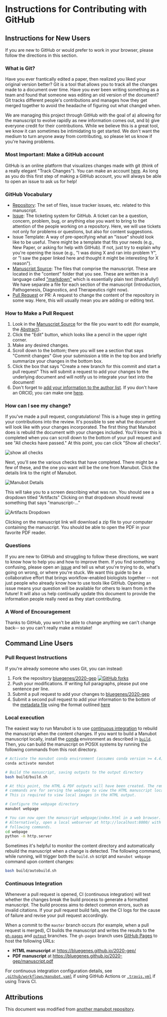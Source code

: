 # Instructions for Contributing with GitHub

## Instructions for New Users

If you are new to GitHub or would prefer to work in your browser, please follow the directions in this section.

### What is Git?

Have you ever frantically edited a paper, then realized you liked your original version better?
Git is a tool that allows you to track all the changes made to a document over time.
Have you ever been writing something as a team and found that someone was editing an old version of the document?
Git tracks different people's contributions and manages how they get merged together to avoid the headache of figuring out what changed when.

We are managing this project through GitHub with the goal of a) allowing for the manuscript to evolve rapidly as new information comes out, and b) give everyone credit for their contributions.
While we believe this is a great tool, we know it can sometimes be intimidating to get started.
We don't want the medium to turn anyone away from contributing, so please let us know if you're having problems.

### Most Important: Make a GitHub account

GitHub is an online platform that visualizes changes made with git (think of a really elegant "Track Changes").
You can make an account [here](https://github.com/).
As long as you do this first step of making a GitHub account, you will always be able to open an issue to ask us for help!

### GitHub Vocabulary

- [Repository](http://github.com/bluegenes/2020-gep):
The set of files, issue tracker issues, etc. related to this manuscript.
- [Issue](https://github.com/bluegenes/2020-gep/issues):
The ticketing system for GitHub.
A ticket can be a question, concern, problem, bug, or anything else you want to bring to the attention of the people working on a repository.
Here, we will use tickets not only for problems or questions, but also for content suggestions.
- Issue Template:
A way of pre-specifying what an "issue" should look like to be useful.
There might be a template that fits your needs (e.g., New Paper, or asking for help with GitHub).
If not, just try to explain why you're opening the issue (e.g., "I was doing X and ran into problem Y", or "I saw the paper linked here and thought it might be interesting for X reason").
- [Manuscript Source](content):
The files that comprise the manuscript.
These are located in the "content" folder that you see.
These are written in a language called ["markdown"](https://github.com/adam-p/markdown-here/wiki/Markdown-Cheatsheet#lists) which is essentially plain text (thankfully!)
We have separate a file for each section of the manuscript (Introduction, Pathogenesis, Diagnostics, and Therapeutics right now).
- [Pull Request](https://github.com/bluegenes/2020-gep/pulls) or PR:
A request to change the content of the repository in some way.
Here, this will usually mean you are adding or editing text.

### How to Make a Pull Request

1. Look in the [Manuscript Source](content) for the file you want to edit (for example, the [Abstract](content/01.abstract.md)).
2. Click the "Edit" button, which looks like a pencil in the upper right corner.
3. Make any desired changes.
4. Scroll down to the bottom; there you will see a section that says "Commit changes"
Give your submission a title in the top box and briefly summarize your changes in the bottom box.
5. Click the box that says "Create a new branch for this commit and start a pull request"
This will submit a request to add your changes to the underlying document and will notify us to integrate your text into the document!
6. Don't forget to [add your information to the author list](CONTRIBUTING.md).
If you don't have an ORCID, you can make one [here](https://orcid.org/).

### How can I see my change?

If you've made a pull request, congratulations!
This is a huge step in getting your contributions into the review.
It's possible to see what the document will look like with your changes incorporated.
The first thing that Manubot does is rebuild the document with your changes included.
You'll know this is completed when you can scroll down to the bottom of your pull request and see "All checks have passed."
At this point, you can click "Show all checks".


![show all checks](https://user-images.githubusercontent.com/542643/77359590-2ed13680-6d22-11ea-9cd5-26df2549e546.png "Show all checks link")


Next, you'll see the various checks that have completed.
There might be a few of these, and the one you want will be the one from Manubot.
Click the details link to the right of Manubot.


![Manubot Details](https://user-images.githubusercontent.com/542643/77359602-35f84480-6d22-11ea-84b3-2b3cf869d43c.png "Manubot details link")


This will take you to a screen describing what was run.
You should see a dropdown titled "Artifacts"
Clicking on that dropdown should reveal something that says "manuscript-..."


![Artifacts Dropdown](https://user-images.githubusercontent.com/542643/77359613-3abcf880-6d22-11ea-96c2-3ccdbd9b0836.png "Artifacts Dropdown")


Clicking on the manuscript link will download a zip file to your computer containing the manuscript.
You should be able to open the PDF in your favorite PDF reader.


### Questions

If you are new to GitHub and struggling to follow these directions, we want to know how to help you and how to improve them.
If you find something confusing, please open an [issue](https://github.com/bluegenes/2020-gep/issues) and tell us what you're trying to do, what's going on wrong, or where you're stuck.
We want this guide to be a collaborative effort that brings workflow-enabled biologists together -- not just people who already know how to use tools like GitHub.
Opening an issue means your question will be available for others to learn from in the future!
It will also us help continually update this document to provide the information people really need as they start contributing.

### A Word of Encouragement

Thanks to GitHub, you won't be able to change anything we can't change back-- so you can't really make a mistake!

## Command Line Users

### Pull Request Instructions

If you're already someone who uses Git, you can instead:
1. Fork the repository [bluegenes/2020-gep](https://github.com/bluegenes/2020-gep)
[![GitHub forks](https://img.shields.io/github/forks/greenelab/covid19-review?label=Fork&style=social)](https://github.com/bluegenes/2020-gep/fork)
2. Push your modifications.
If writing full paragraphs, please put one sentence per line.
3. Submit a pull request to add your changes to [bluegenes/2020-gep](https://github.com/bluegenes/2020-gep)
4. Submit a second pull request to add your information to the bottom of the [metadata file](content/metadata.yaml) using the format outlined [here](content/metadata.yaml)

### Local execution

The easiest way to run Manubot is to use [continuous integration](#continuous-integration) to rebuild the manuscript when the content changes.
If you want to build a Manubot manuscript locally, install the [conda](https://conda.io) environment as described in [`build`](build).
Then, you can build the manuscript on POSIX systems by running the following commands from this root directory.

```sh
# Activate the manubot conda environment (assumes conda version >= 4.4)
conda activate manubot

# Build the manuscript, saving outputs to the output directory
bash build/build.sh

# At this point, the HTML & PDF outputs will have been created. The remaining
# commands are for serving the webpage to view the HTML manuscript locally.
# This is required to view local images in the HTML output.

# Configure the webpage directory
manubot webpage

# You can now open the manuscript webpage/index.html in a web browser.
# Alternatively, open a local webserver at http://localhost:8000/ with the
# following commands.
cd webpage
python -m http.server
```

Sometimes it's helpful to monitor the content directory and automatically rebuild the manuscript when a change is detected.
The following command, while running, will trigger both the `build.sh` script and `manubot webpage` command upon content changes:

```sh
bash build/autobuild.sh
```

### Continuous Integration

Whenever a pull request is opened, CI (continuous integration) will test whether the changes break the build process to generate a formatted manuscript.
The build process aims to detect common errors, such as invalid citations.
If your pull request build fails, see the CI logs for the cause of failure and revise your pull request accordingly.

When a commit to the `master` branch occurs (for example, when a pull request is merged), CI builds the manuscript and writes the results to the [`gh-pages`](https://github.com/manubot/rootstock/tree/gh-pages) and [`output`](https://github.com/manubot/rootstock/tree/output) branches.
The `gh-pages` branch uses [GitHub Pages](https://pages.github.com/) to host the following URLs:

+ **HTML manuscript** at https://bluegenes.github.io/2020-gep/
+ **PDF manuscript** at https://bluegenes.github.io/2020-gep/manuscript.pdf

For continuous integration configuration details, see [`.github/workflows/manubot.yaml`](.github/workflows/manubot.yaml) if using GitHub Actions or [`.travis.yml`](.travis.yml) if using Travis CI.

## Attributions

This document was modified from [another manubot repository](https://github.com/greenelab/covid19-review).
